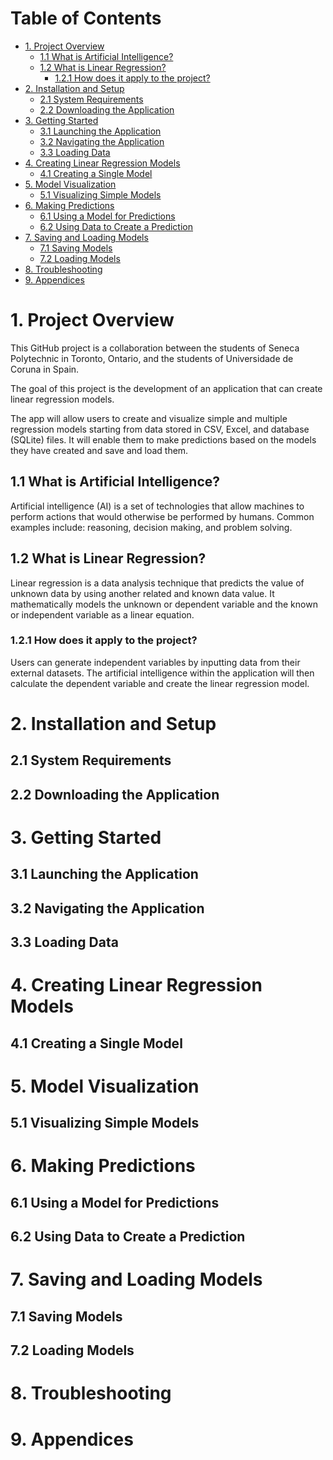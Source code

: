# Table of Contents
- [1. Project Overview](#1-project-overview)
  - [1.1 What is Artificial Intelligence?](#11-what-is-artificial-intelligence)
  - [1.2 What is Linear Regression?](#12-what-is-linear-regression)
    - [1.2.1 How does it apply to the project?](#121-how-does-it-apply-to-the-project)
- [2. Installation and Setup](#2-installation-and-setup)
  - [2.1 System Requirements](#21-system-requirements)
  - [2.2 Downloading the Application](#22-downloading-the-application)
- [3. Getting Started](#3-getting-started)
  - [3.1 Launching the Application](#31-launching-the-application)
  - [3.2 Navigating the Application](#32-navigating-the-application)
  - [3.3 Loading Data](#33-loading-data)
- [4. Creating Linear Regression Models](#4-creating-linear-regression-models)
  - [4.1 Creating a Single Model](#41-creating-a-single-model)
- [5. Model Visualization](#5-model-visualization)
  - [5.1 Visualizing Simple Models](#51-visualizing-simple-models)
- [6. Making Predictions](#6-making-predictions)
  - [6.1 Using a Model for Predictions](#61-using-a-model-for-predictions)
  - [6.2 Using Data to Create a Prediction](#62-using-data-to-create-a-prediction)
- [7. Saving and Loading Models](#7-saving-and-loading-models)
  - [7.1 Saving Models](#71-saving-models)
  - [7.2 Loading Models](#72-loading-models)
- [8. Troubleshooting](#8-troubleshooting)
- [9. Appendices](#9-appendices)

# 1. Project Overview
This GitHub project is a collaboration between the students of Seneca Polytechnic in Toronto, Ontario, and the students of Universidade de Coruna in Spain.

The goal of this project is the development of an application that can create linear regression models.

The app will allow users to create and visualize simple and multiple regression models starting from data stored in CSV, Excel, and database (SQLite) files. 
It will enable them to make predictions based on the models they have created and save and load them.

## 1.1 What is Artificial Intelligence?
Artificial intelligence (AI) is a set of technologies that allow machines to perform actions that would otherwise be performed by humans. Common examples include:
reasoning, decision making, and problem solving.

## 1.2 What is Linear Regression?
Linear regression is a data analysis technique that predicts the value of unknown data by using another related and known data value.
It mathematically models the unknown or dependent variable and the known or independent variable as a linear equation.

### 1.2.1 How does it apply to the project?
Users can generate independent variables by inputting data from their external datasets. The artificial intelligence within the application will then calculate the
dependent variable and create the linear regression model.

# 2. Installation and Setup
## 2.1 System Requirements
## 2.2 Downloading the Application
# 3. Getting Started
## 3.1 Launching the Application
## 3.2 Navigating the Application
## 3.3 Loading Data
# 4. Creating Linear Regression Models
## 4.1 Creating a Single Model
# 5. Model Visualization
## 5.1 Visualizing Simple Models
# 6. Making Predictions
## 6.1 Using a Model for Predictions
## 6.2 Using Data to Create a Prediction
# 7. Saving and Loading Models
## 7.1 Saving Models
## 7.2 Loading Models
# 8. Troubleshooting
# 9. Appendices
